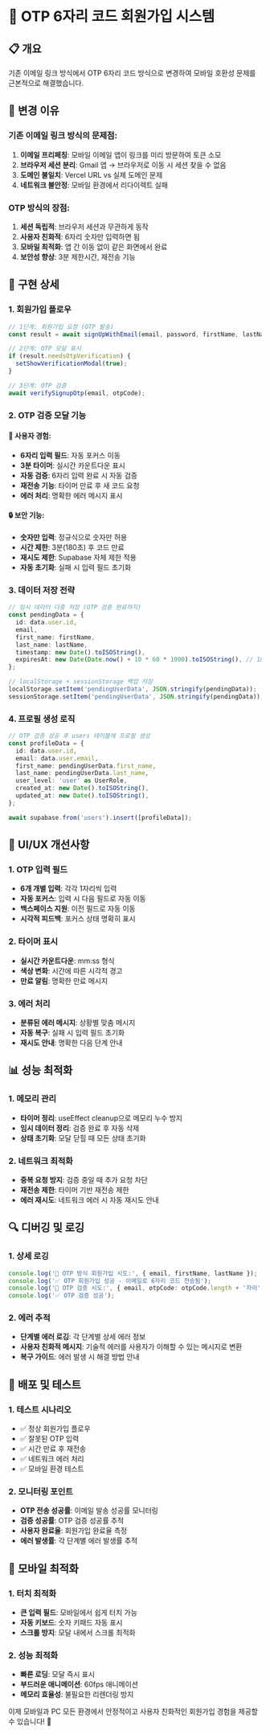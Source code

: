 # 🔐 OTP 6자리 코드 회원가입 시스템

## 📋 **개요**

기존 이메일 링크 방식에서 OTP 6자리 코드 방식으로 변경하여 모바일 호환성 문제를 근본적으로 해결했습니다.

## 🎯 **변경 이유**

### 기존 이메일 링크 방식의 문제점:
1. **이메일 프리페칭**: 모바일 이메일 앱이 링크를 미리 방문하여 토큰 소모
2. **브라우저 세션 분리**: Gmail 앱 → 브라우저로 이동 시 세션 찾을 수 없음
3. **도메인 불일치**: Vercel URL vs 실제 도메인 문제
4. **네트워크 불안정**: 모바일 환경에서 리다이렉트 실패

### OTP 방식의 장점:
1. **세션 독립적**: 브라우저 세션과 무관하게 동작
2. **사용자 친화적**: 6자리 숫자만 입력하면 됨
3. **모바일 최적화**: 앱 간 이동 없이 같은 화면에서 완료
4. **보안성 향상**: 3분 제한시간, 재전송 기능

## 🔧 **구현 상세**

### 1. **회원가입 플로우**

```typescript
// 1단계: 회원가입 요청 (OTP 발송)
const result = await signUpWithEmail(email, password, firstName, lastName);

// 2단계: OTP 모달 표시
if (result.needsOtpVerification) {
  setShowVerificationModal(true);
}

// 3단계: OTP 검증
await verifySignupOtp(email, otpCode);
```

### 2. **OTP 검증 모달 기능**

#### 📱 **사용자 경험**:
- **6자리 입력 필드**: 자동 포커스 이동
- **3분 타이머**: 실시간 카운트다운 표시
- **자동 검증**: 6자리 입력 완료 시 자동 검증
- **재전송 기능**: 타이머 만료 후 새 코드 요청
- **에러 처리**: 명확한 에러 메시지 표시

#### 🔒 **보안 기능**:
- **숫자만 입력**: 정규식으로 숫자만 허용
- **시간 제한**: 3분(180초) 후 코드 만료
- **재시도 제한**: Supabase 자체 제한 적용
- **자동 초기화**: 실패 시 입력 필드 초기화

### 3. **데이터 저장 전략**

```typescript
// 임시 데이터 다중 저장 (OTP 검증 완료까지)
const pendingData = {
  id: data.user.id,
  email,
  first_name: firstName,
  last_name: lastName,
  timestamp: new Date().toISOString(),
  expiresAt: new Date(Date.now() + 10 * 60 * 1000).toISOString(), // 10분 후 만료
};

// localStorage + sessionStorage 백업 저장
localStorage.setItem('pendingUserData', JSON.stringify(pendingData));
sessionStorage.setItem('pendingUserData', JSON.stringify(pendingData));
```

### 4. **프로필 생성 로직**

```typescript
// OTP 검증 성공 후 users 테이블에 프로필 생성
const profileData = {
  id: data.user.id,
  email: data.user.email,
  first_name: pendingUserData.first_name,
  last_name: pendingUserData.last_name,
  user_level: 'user' as UserRole,
  created_at: new Date().toISOString(),
  updated_at: new Date().toISOString(),
};

await supabase.from('users').insert([profileData]);
```

## 🎨 **UI/UX 개선사항**

### 1. **OTP 입력 필드**
- **6개 개별 입력**: 각각 1자리씩 입력
- **자동 포커스**: 입력 시 다음 필드로 자동 이동
- **백스페이스 지원**: 이전 필드로 자동 이동
- **시각적 피드백**: 포커스 상태 명확히 표시

### 2. **타이머 표시**
- **실시간 카운트다운**: mm:ss 형식
- **색상 변화**: 시간에 따른 시각적 경고
- **만료 알림**: 명확한 만료 메시지

### 3. **에러 처리**
- **분류된 에러 메시지**: 상황별 맞춤 메시지
- **자동 복구**: 실패 시 입력 필드 초기화
- **재시도 안내**: 명확한 다음 단계 안내

## 📊 **성능 최적화**

### 1. **메모리 관리**
- **타이머 정리**: useEffect cleanup으로 메모리 누수 방지
- **임시 데이터 정리**: 검증 완료 후 자동 삭제
- **상태 초기화**: 모달 닫힐 때 모든 상태 초기화

### 2. **네트워크 최적화**
- **중복 요청 방지**: 검증 중일 때 추가 요청 차단
- **재전송 제한**: 타이머 기반 재전송 제한
- **에러 재시도**: 네트워크 에러 시 자동 재시도 안내

## 🔍 **디버깅 및 로깅**

### 1. **상세 로깅**
```typescript
console.log('🔄 OTP 방식 회원가입 시도:', { email, firstName, lastName });
console.log('✅ OTP 회원가입 성공 - 이메일로 6자리 코드 전송됨');
console.log('🔄 OTP 검증 시도:', { email, otpCode: otpCode.length + '자리' });
console.log('✅ OTP 검증 성공');
```

### 2. **에러 추적**
- **단계별 에러 로깅**: 각 단계별 상세 에러 정보
- **사용자 친화적 메시지**: 기술적 에러를 사용자가 이해할 수 있는 메시지로 변환
- **복구 가이드**: 에러 발생 시 해결 방법 안내

## 🚀 **배포 및 테스트**

### 1. **테스트 시나리오**
- ✅ 정상 회원가입 플로우
- ✅ 잘못된 OTP 입력
- ✅ 시간 만료 후 재전송
- ✅ 네트워크 에러 처리
- ✅ 모바일 환경 테스트

### 2. **모니터링 포인트**
- **OTP 전송 성공률**: 이메일 발송 성공률 모니터링
- **검증 성공률**: OTP 검증 성공률 추적
- **사용자 완료율**: 회원가입 완료율 측정
- **에러 발생률**: 각 단계별 에러 발생률 추적

## 📱 **모바일 최적화**

### 1. **터치 최적화**
- **큰 입력 필드**: 모바일에서 쉽게 터치 가능
- **자동 키보드**: 숫자 키패드 자동 표시
- **스크롤 방지**: 모달 내에서 스크롤 최적화

### 2. **성능 최적화**
- **빠른 로딩**: 모달 즉시 표시
- **부드러운 애니메이션**: 60fps 애니메이션
- **메모리 효율성**: 불필요한 리렌더링 방지

이제 모바일과 PC 모든 환경에서 안정적이고 사용자 친화적인 회원가입 경험을 제공할 수 있습니다! 🎉 